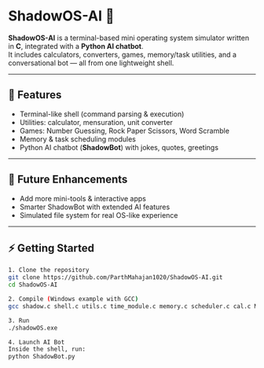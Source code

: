 # ShadowOS-AI 🚀

**ShadowOS-AI** is a terminal-based mini operating system simulator written in **C**, integrated with a **Python AI chatbot**.  
It includes calculators, converters, games, memory/task utilities, and a conversational bot — all from one lightweight shell.

---

## 🔹 Features
- Terminal-like shell (command parsing & execution)  
- Utilities: calculator, mensuration, unit converter  
- Games: Number Guessing, Rock Paper Scissors, Word Scramble  
- Memory & task scheduling modules  
- Python AI chatbot (**ShadowBot**) with jokes, quotes, greetings  

---

## 🚀 Future Enhancements
- Add more mini-tools & interactive apps
- Smarter ShadowBot with extended AI features
- Simulated file system for real OS-like experience

---

## ⚡ Getting Started

```bash
1. Clone the repository
git clone https://github.com/ParthMahajan1020/ShadowOS-AI.git
cd ShadowOS-AI

2. Compile (Windows example with GCC)
gcc shadow.c shell.c utils.c time_module.c memory.c scheduler.c cal.c Mensuration.c Units.c games.c Number_Guess.c Rock_Paper_Sci.c Word_Scramble.c -o shadowOS.exe

3. Run
./shadowOS.exe

4. Launch AI Bot
Inside the shell, run:
python ShadowBot.py



